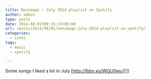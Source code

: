 ```yaml
---
title: Nonimage – July 2014 playlist on Spotify
author: admin
type: posts
date: 2014-08-01T09:15:13+00:00
url: /posts/2014/08/01/nonimage-july-2014-playlist-on-spotify/
categories:
  - Links
tags:
  - music
  - spotify

---
```

Some songs I liked a lot in July [http://lbbn.eu/WQU0wu][1]

 [1]: http://open.spotify.com/user/nonimage/playlist/2frhz0cwsEST8Oj5SABJzN